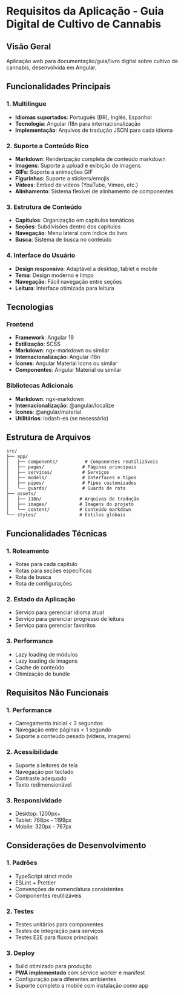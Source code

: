 # Requisitos da Aplicação - Guia Digital de Cultivo de Cannabis

## Visão Geral
Aplicação web para documentação/guia/livro digital sobre cultivo de cannabis, desenvolvida em Angular.

## Funcionalidades Principais

### 1. Multilíngue
- **Idiomas suportados**: Português (BR), Inglês, Espanhol
- **Tecnologia**: Angular i18n para internacionalização
- **Implementação**: Arquivos de tradução JSON para cada idioma

### 2. Suporte a Conteúdo Rico
- **Markdown**: Renderização completa de conteúdo markdown
- **Imagens**: Suporte a upload e exibição de imagens
- **GIFs**: Suporte a animações GIF
- **Figurinhas**: Suporte a stickers/emojis
- **Vídeos**: Embed de vídeos (YouTube, Vimeo, etc.)
- **Alinhamento**: Sistema flexível de alinhamento de componentes

### 3. Estrutura de Conteúdo
- **Capítulos**: Organização em capítulos temáticos
- **Seções**: Subdivisões dentro dos capítulos
- **Navegação**: Menu lateral com índice do livro
- **Busca**: Sistema de busca no conteúdo

### 4. Interface do Usuário
- **Design responsivo**: Adaptável a desktop, tablet e mobile
- **Tema**: Design moderno e limpo
- **Navegação**: Fácil navegação entre seções
- **Leitura**: Interface otimizada para leitura

## Tecnologias

### Frontend
- **Framework**: Angular 19
- **Estilização**: SCSS
- **Markdown**: ngx-markdown ou similar
- **Internacionalização**: Angular i18n
- **Ícones**: Angular Material Icons ou similar
- **Componentes**: Angular Material ou similar

### Bibliotecas Adicionais
- **Markdown**: ngx-markdown
- **Internacionalização**: @angular/localize
- **Ícones**: @angular/material
- **Utilitários**: lodash-es (se necessário)

## Estrutura de Arquivos

```
src/
├── app/
│   ├── components/          # Componentes reutilizáveis
│   ├── pages/              # Páginas principais
│   ├── services/           # Serviços
│   ├── models/             # Interfaces e tipos
│   ├── pipes/              # Pipes customizados
│   └── guards/             # Guards de rota
├── assets/
│   ├── i18n/              # Arquivos de tradução
│   ├── images/            # Imagens do projeto
│   └── content/           # Conteúdo markdown
└── styles/                # Estilos globais
```

## Funcionalidades Técnicas

### 1. Roteamento
- Rotas para cada capítulo
- Rotas para seções específicas
- Rota de busca
- Rota de configurações

### 2. Estado da Aplicação
- Serviço para gerenciar idioma atual
- Serviço para gerenciar progresso de leitura
- Serviço para gerenciar favoritos

### 3. Performance
- Lazy loading de módulos
- Lazy loading de imagens
- Cache de conteúdo
- Otimização de bundle

## Requisitos Não Funcionais

### 1. Performance
- Carregamento inicial < 3 segundos
- Navegação entre páginas < 1 segundo
- Suporte a conteúdo pesado (vídeos, imagens)

### 2. Acessibilidade
- Suporte a leitores de tela
- Navegação por teclado
- Contraste adequado
- Texto redimensionável

### 3. Responsividade
- Desktop: 1200px+
- Tablet: 768px - 1199px
- Mobile: 320px - 767px

## Considerações de Desenvolvimento

### 1. Padrões
- TypeScript strict mode
- ESLint + Prettier
- Convenções de nomenclatura consistentes
- Componentes reutilizáveis

### 2. Testes
- Testes unitários para componentes
- Testes de integração para serviços
- Testes E2E para fluxos principais

### 3. Deploy
- Build otimizado para produção
- **PWA implementado** com service worker e manifest
- Configuração para diferentes ambientes
- Suporte completo a mobile com instalação como app
